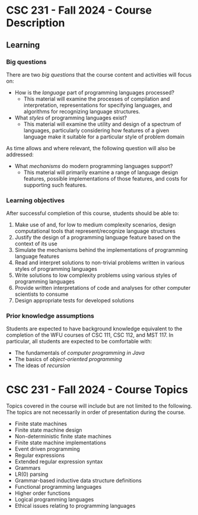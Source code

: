 # CSC 231 - Fall 2024 - Course Description

## Learning

### Big questions 

There are two *big questions* that the course content and activities will focus on:

* How is the *language* part of programming languages processed?
	* This material will examine the processes of compilation and interpretation, representations for specifying languages, and algorithms for recognizing language structures.
* What *styles* of programming languages exist?
	* This material will examine the utility and design of a spectrum of languages, particularly considering how features of a given language make it suitable for a particular style of problem domain


As time allows and where relevant, the following question will also be addressed: 

* What *mechanisms* do modern programming languages support?
	* This material will primarily examine a range of language design features, possible implementations of those features, and costs for supporting such features.

### Learning objectives

After successful completion of this course, students should be able to:

1. Make use of and, for low to medium complexity scenarios, design computational tools that represent/recognize language structures
2. Justify the design of a programming language feature based on the context of its use
3. Simulate the mechanisms behind the implementations of programming language features
4. Read and interpret solutions to non-trivial problems written in various styles of programming languages
5. Write solutions to low complexity problems using various styles of programming languages
6. Provide written interpretations of code and analyses for other computer scientists to consume
7. Design appropriate tests for developed solutions

### Prior knowledge assumptions

Students are expected to have background knowledge equivalent to the completion of the WFU courses of CSC 111, CSC 112, and MST 117.  In particular, all students are expected to be comfortable with:

* The fundamentals of *computer programming in Java*
* The basics of *object-oriented programming*
* The ideas of *recursion*


# CSC 231 - Fall 2024 - Course Topics

Topics covered in the course will include but are not limited to the following. The topics are not necessarily in order of presentation during the course.

* Finite state machines
* Finite state machine design
* Non-deterministic finite state machines
* Finite state machine implementations
* Event driven programming
* Regular expressions
* Extended regular expression syntax
* Grammars
* LR(0) parsing
* Grammar-based inductive data structure definitions
* Functional programming languages
* Higher order functions
* Logical programming languages
* Ethical issues relating to programming languages
